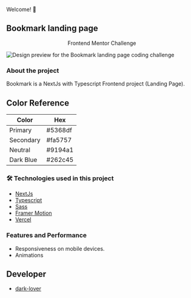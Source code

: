 Welcome! 👋

## Bookmark landing page

<p align="center"> Frontend Mentor Challenge </p>

![Design preview for the Bookmark landing page coding challenge](https://www11.0zz0.com/2022/11/10/21/991833949.jpg)

### About the project

Bookmark is a NextJs with Typescript Frontend project (Landing Page).

## Color Reference

| Color     | Hex     |
| --------- | ------- |
| Primary   | #5368df |
| Secondary | #fa5757 |
| Neutral   | #9194a1 |
| Dark Blue | #262c45 |

### 🛠 Technologies used in this project

- [NextJs](https://nextjs.org/)
- [Typescript](https://www.typescriptlang.org/)
- [Sass](https://sass-lang.com/)
- [Framer Motion](https://www.framer.com/motion/)
- [Vercel](https://vercel.com/dashboard)

### Features and Performance

- Responsiveness on mobile devices.
- Animations

## Developer

- [dark-lover](https://www.github.com/dark-lover)

